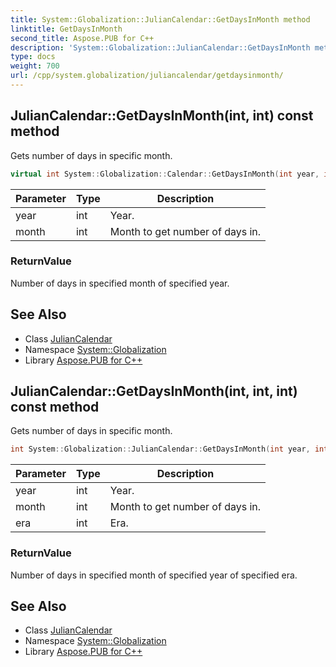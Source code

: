 ```yaml
---
title: System::Globalization::JulianCalendar::GetDaysInMonth method
linktitle: GetDaysInMonth
second_title: Aspose.PUB for C++
description: 'System::Globalization::JulianCalendar::GetDaysInMonth method. Gets number of days in specific month in C++.'
type: docs
weight: 700
url: /cpp/system.globalization/juliancalendar/getdaysinmonth/
---
```

## JulianCalendar::GetDaysInMonth(int, int) const method


Gets number of days in specific month.

```cpp
virtual int System::Globalization::Calendar::GetDaysInMonth(int year, int month) const
```


| Parameter | Type | Description |
| --- | --- | --- |
| year | int | Year. |
| month | int | Month to get number of days in. |

### ReturnValue

Number of days in specified month of specified year.

## See Also

* Class [JulianCalendar](../)
* Namespace [System::Globalization](../../)
* Library [Aspose.PUB for C++](../../../)
## JulianCalendar::GetDaysInMonth(int, int, int) const method


Gets number of days in specific month.

```cpp
int System::Globalization::JulianCalendar::GetDaysInMonth(int year, int month, int era) const override
```


| Parameter | Type | Description |
| --- | --- | --- |
| year | int | Year. |
| month | int | Month to get number of days in. |
| era | int | Era. |

### ReturnValue

Number of days in specified month of specified year of specified era.

## See Also

* Class [JulianCalendar](../)
* Namespace [System::Globalization](../../)
* Library [Aspose.PUB for C++](../../../)
